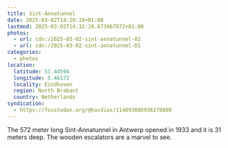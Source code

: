```yaml
---
title: Sint-Annatunnel
date: 2025-03-02T14:29:19+01:00
lastmod: 2025-03-02T14:32:19.673967972+01:00
photos:
  - url: cdn:/2025-03-02-sint-annatunnel-02
  - url: cdn:/2025-03-02-sint-annatunnel-01
categories:
  - photos
location:
  latitude: 51.44594
  longitude: 5.46172
  locality: Eindhoven
  region: North Brabant
  country: Netherlands
syndication:
  - https://fosstodon.org/@hacdias/114093086936278800
---
```


The 572 meter long Sint-Annatunnel in Antwerp opened in 1933 and it is 31 meters deep. The wooden escalators are a marvel to see.
